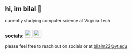 ## hi, im bilal 👋

currently studying computer science at Virginia Tech
### socials: <a href="https://www.instagram.com/bilal.m.18/" target="blank"><img align="" src="https://upload.wikimedia.org/wikipedia/commons/9/95/Instagram_logo_2022.svg" height="25" /></a> <a href="https://www.linkedin.com/in/bilal-masood1/" target="blank"><img align="" src="https://upload.wikimedia.org/wikipedia/commons/8/81/LinkedIn_icon.svg" height="25" /></a>

please feel free to reach out on socials or at bilalm22@vt.edu
<!--
**Masterbheif117/Masterbheif117** is a ✨ _special_ ✨ repository because its `README.md` (this file) appears on your GitHub profile.

Here are some ideas to get you started:
currently studying 
- 🔭 I’m currently working on ...
- 🌱 I’m currently learning ...
- 👯 I’m looking to collaborate on ...
- 🤔 I’m looking for help with ...
- 💬 Ask me about ...
- 📫 How to reach me: ...
- 😄 Pronouns: ...
- ⚡ Fun fact: ...
-->
